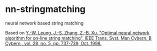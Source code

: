 # nn-stringmatching
neural network based string matching


Based on [Y.-W. Leung, J.-S. Zhang, Z.-B. Xu, "Optimal neural network algorithm for on-line string matching", IEEE Trans. Syst. Man Cybern. B Cybern., vol. 28, no. 5, pp. 737-739, Oct. 1998.](https://ieeexplore.ieee.org/document/718523)
